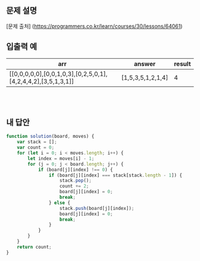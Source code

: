 ## 문제 설명

[문제 출처] (https://programmers.co.kr/learn/courses/30/lessons/64061)

## 입출력 예

| arr                                                           | answer            | result |
| ------------------------------------------------------------- | ----------------- | ------ |
| [[0,0,0,0,0],[0,0,1,0,3],[0,2,5,0,1],[4,2,4,4,2],[3,5,1,3,1]] | [1,5,3,5,1,2,1,4] | 4      |

<br>
<br>

## 내 답안

```js
function solution(board, moves) {
    var stack = [];
    var count = 0;
    for (let i = 0; i < moves.length; i++) {
        let index = moves[i] - 1;
        for (j = 0; j < board.length; j++) {
            if (board[j][index] !== 0) {
                if (board[j][index] === stack[stack.length - 1]) {
                    stack.pop();
                    count += 2;
                    board[j][index] = 0;
                    break;
                } else {
                    stack.push(board[j][index]);
                    board[j][index] = 0;
                    break;
                }
            }
        }
    }
    return count;
}
```
